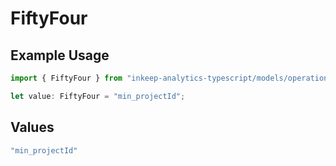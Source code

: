 # FiftyFour

## Example Usage

```typescript
import { FiftyFour } from "inkeep-analytics-typescript/models/operations";

let value: FiftyFour = "min_projectId";
```

## Values

```typescript
"min_projectId"
```